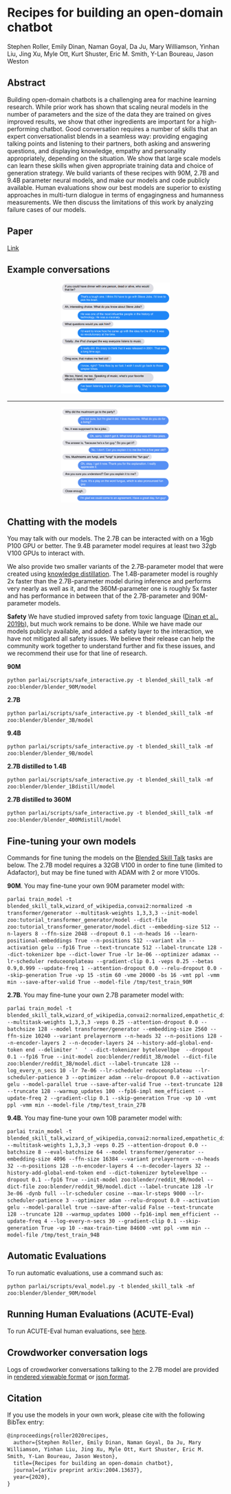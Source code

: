 # Recipes for building an open-domain chatbot


Stephen Roller, Emily Dinan, Naman Goyal, Da Ju, Mary Williamson, Yinhan Liu, Jing Xu, Myle Ott, Kurt Shuster, Eric M. Smith, Y-Lan Boureau, Jason Weston

## Abstract

Building open-domain chatbots is a challenging area for machine learning research.  While prior work has shown that scaling neural models in the number of parameters and the size of the data they are trained on gives improved results, we show that other ingredients are important for a high-performing chatbot.
Good conversation requires a number of skills that an expert conversationalist blends in a seamless way: providing engaging talking points and listening to their partners, both asking and answering questions, and displaying knowledge, empathy and personality appropriately, depending on the situation.
We show that large scale models can learn these skills when given appropriate training data and choice of generation strategy. We build variants of these recipes with 90M, 2.7B and 9.4B parameter neural models, and make our models and code publicly available. Human evaluations show our best models are superior to existing approaches in  multi-turn dialogue in terms of engagingness and humanness measurements. We then discuss the limitations of this work by analyzing failure cases of our models.

## Paper

[Link](https://arxiv.org/abs/2004.13637)

## Example conversations

<p align="center"><img width="50%" src="steve_jobs.png" /></p>
<hr />
<p align="center"><img width="50%" src="funguy.png" /></p>

## Chatting with the models

You may talk with our models. The 2.7B can be interacted with on a 16gb P100 GPU or better. The 9.4B parameter model requires at least two 32gb V100 GPUs to interact with.

We also provide two smaller variants of the 2.7B-parameter model that were created using [knowledge distillation](https://github.com/facebookresearch/ParlAI/blob/master/projects/anti_scaling/README.md#knowledge-distillation). The 1.4B-parameter model is roughly 2x faster than the 2.7B-parameter model during inference and performs very nearly as well as it, and the 360M-parameter one is roughly 5x faster and has performance in between that of the 2.7B-parameter and 90M-parameter models.

**Safety** We have studied improved safety from toxic language ([Dinan et al., 2019b](http://parl.ai/projects/dialogue_safety/)), but much work remains to be done. While we have made our models publicly available, and added a safety layer to the interaction, we have not mitigated all safety issues. We believe their release can help the community work together to understand further and fix these issues, and we recommend their use for that line of research.

**90M**
```
python parlai/scripts/safe_interactive.py -t blended_skill_talk -mf zoo:blender/blender_90M/model
```

**2.7B**
```
python parlai/scripts/safe_interactive.py -t blended_skill_talk -mf zoo:blender/blender_3B/model
```

**9.4B**
```
python parlai/scripts/safe_interactive.py -t blended_skill_talk -mf zoo:blender/blender_9B/model
```

**2.7B distilled to 1.4B**
```
python parlai/scripts/safe_interactive.py -t blended_skill_talk -mf zoo:blender/blender_1Bdistill/model
```

**2.7B distilled to 360M**
```
python parlai/scripts/safe_interactive.py -t blended_skill_talk -mf zoo:blender/blender_400Mdistill/model
```

## Fine-tuning your own models

Commands for fine tuning the models on the [Blended Skill Talk](http://parl.ai/projects/bst) tasks are below. The 2.7B model requires a 32GB V100 in order to fine tune (limited to Adafactor), but may be fine tuned with ADAM with 2 or more V100s.

**90M**. You may fine-tune your own 90M parameter model with:
```
parlai train_model -t blended_skill_talk,wizard_of_wikipedia,convai2:normalized -m transformer/generator --multitask-weights 1,3,3,3 --init-model zoo:tutorial_transformer_generator/model --dict-file zoo:tutorial_transformer_generator/model.dict --embedding-size 512 --n-layers 8 --ffn-size 2048 --dropout 0.1 --n-heads 16 --learn-positional-embeddings True --n-positions 512 --variant xlm --activation gelu --fp16 True --text-truncate 512 --label-truncate 128 --dict-tokenizer bpe --dict-lower True -lr 1e-06 --optimizer adamax --lr-scheduler reduceonplateau --gradient-clip 0.1 -veps 0.25 --betas 0.9,0.999 --update-freq 1 --attention-dropout 0.0 --relu-dropout 0.0 --skip-generation True -vp 15 -stim 60 -vme 20000 -bs 16 -vmt ppl -vmm min --save-after-valid True --model-file /tmp/test_train_90M
```

**2.7B**. You may fine-tune your own 2.7B parameter model with:
```
parlai train_model -t blended_skill_talk,wizard_of_wikipedia,convai2:normalized,empathetic_dialogues --multitask-weights 1,3,3,3 -veps 0.25 --attention-dropout 0.0 --batchsize 128 --model transformer/generator --embedding-size 2560 --ffn-size 10240 --variant prelayernorm --n-heads 32 --n-positions 128 --n-encoder-layers 2 --n-decoder-layers 24 --history-add-global-end-token end --delimiter '  ' --dict-tokenizer bytelevelbpe  --dropout 0.1 --fp16 True --init-model zoo:blender/reddit_3B/model --dict-file zoo:blender/reddit_3B/model.dict --label-truncate 128 --log_every_n_secs 10 -lr 7e-06 --lr-scheduler reduceonplateau --lr-scheduler-patience 3 --optimizer adam --relu-dropout 0.0 --activation gelu --model-parallel true --save-after-valid True --text-truncate 128 --truncate 128 --warmup_updates 100 --fp16-impl mem_efficient --update-freq 2 --gradient-clip 0.1 --skip-generation True -vp 10 -vmt ppl -vmm min --model-file /tmp/test_train_27B
```

**9.4B**. You may fine-tune your own 10B parameter model with:
```
parlai train_model -t blended_skill_talk,wizard_of_wikipedia,convai2:normalized,empathetic_dialogues --multitask-weights 1,3,3,3 -veps 0.25 --attention-dropout 0.0 --batchsize 8 --eval-batchsize 64 --model transformer/generator --embedding-size 4096 --ffn-size 16384 --variant prelayernorm --n-heads 32 --n-positions 128 --n-encoder-layers 4 --n-decoder-layers 32 --history-add-global-end-token end --dict-tokenizer bytelevelbpe --dropout 0.1 --fp16 True --init-model zoo:blender/reddit_9B/model --dict-file zoo:blender/reddit_9B/model.dict --label-truncate 128 -lr 3e-06 -dynb full --lr-scheduler cosine --max-lr-steps 9000 --lr-scheduler-patience 3 --optimizer adam --relu-dropout 0.0 --activation gelu --model-parallel true --save-after-valid False --text-truncate 128 --truncate 128 --warmup_updates 1000 --fp16-impl mem_efficient --update-freq 4 --log-every-n-secs 30 --gradient-clip 0.1 --skip-generation True -vp 10 --max-train-time 84600 -vmt ppl -vmm min --model-file /tmp/test_train_94B
```

## Automatic Evaluations

To run automatic evaluations, use a command such as:

```
python parlai/scripts/eval_model.py -t blended_skill_talk -mf zoo:blender/blender_90M/model
```

## Running Human Evaluations (ACUTE-Eval)

To run ACUTE-Eval human evaluations, see [here](https://github.com/facebookresearch/ParlAI/tree/master/parlai/crowdsourcing/tasks/acute_eval).


## Crowdworker conversation logs

Logs of crowdworker conversations talking to the 2.7B model are provided in [rendered viewable format](chatlog_2.7B_render.html) or [json format](chatlog_2.7B.json).

## Citation

If you use the models in your own work, please cite with the following BibTex entry:

    @inproceedings{roller2020recipes,
      author={Stephen Roller, Emily Dinan, Naman Goyal, Da Ju, Mary Williamson, Yinhan Liu, Jing Xu, Myle Ott, Kurt Shuster, Eric M. Smith, Y-Lan Boureau, Jason Weston},
      title={Recipes for building an open-domain chatbot},
      journal={arXiv preprint arXiv:2004.13637},
      year={2020},
    }
